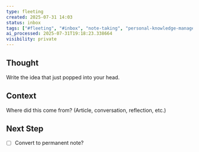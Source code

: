 ```yaml
---
type: fleeting
created: 2025-07-31 14:03
status: inbox
tags: ["#fleeting", "#inbox", "note-taking", "personal-knowledge-management", "productivity-hacks", "thought-management"]
ai_processed: 2025-07-31T19:18:23.338664
visibility: private
---
```

<!--
NOTE: This file uses a static date for validation. For new notes, use:
created: 2025-07-31 14:04
-->

## Thought  
Write the idea that just popped into your head.

## Context  
Where did this come from? (Article, conversation, reflection, etc.)

## Next Step  
- [ ] Convert to permanent note?
